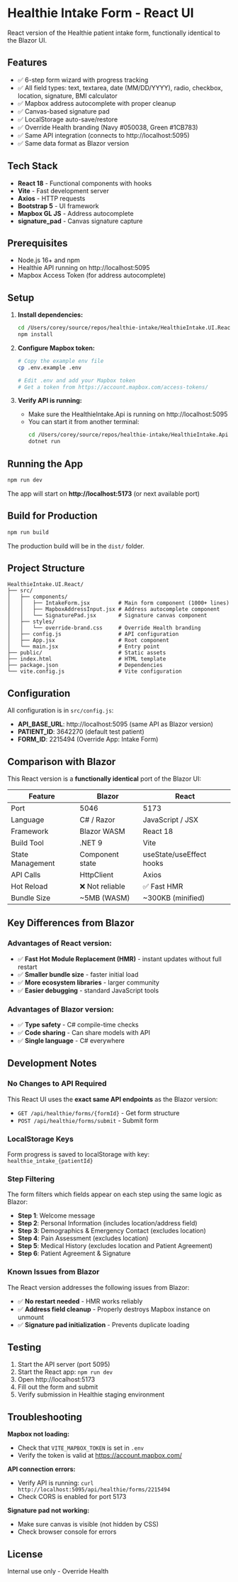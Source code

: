 # Healthie Intake Form - React UI

React version of the Healthie patient intake form, functionally identical to the Blazor UI.

## Features

- ✅ 6-step form wizard with progress tracking
- ✅ All field types: text, textarea, date (MM/DD/YYYY), radio, checkbox, location, signature, BMI calculator
- ✅ Mapbox address autocomplete with proper cleanup
- ✅ Canvas-based signature pad
- ✅ LocalStorage auto-save/restore
- ✅ Override Health branding (Navy #050038, Green #1CB783)
- ✅ Same API integration (connects to http://localhost:5095)
- ✅ Same data format as Blazor version

## Tech Stack

- **React 18** - Functional components with hooks
- **Vite** - Fast development server
- **Axios** - HTTP requests
- **Bootstrap 5** - UI framework
- **Mapbox GL JS** - Address autocomplete
- **signature_pad** - Canvas signature capture

## Prerequisites

- Node.js 16+ and npm
- Healthie API running on http://localhost:5095
- Mapbox Access Token (for address autocomplete)

## Setup

1. **Install dependencies:**
   ```bash
   cd /Users/corey/source/repos/healthie-intake/HealthieIntake.UI.React
   npm install
   ```

2. **Configure Mapbox token:**
   ```bash
   # Copy the example env file
   cp .env.example .env

   # Edit .env and add your Mapbox token
   # Get a token from https://account.mapbox.com/access-tokens/
   ```

3. **Verify API is running:**
   - Make sure the HealthieIntake.Api is running on http://localhost:5095
   - You can start it from another terminal:
     ```bash
     cd /Users/corey/source/repos/healthie-intake/HealthieIntake.Api
     dotnet run
     ```

## Running the App

```bash
npm run dev
```

The app will start on **http://localhost:5173** (or next available port)

## Build for Production

```bash
npm run build
```

The production build will be in the `dist/` folder.

## Project Structure

```
HealthieIntake.UI.React/
├── src/
│   ├── components/
│   │   ├── IntakeForm.jsx         # Main form component (1000+ lines)
│   │   ├── MapboxAddressInput.jsx # Address autocomplete component
│   │   └── SignaturePad.jsx       # Signature canvas component
│   ├── styles/
│   │   └── override-brand.css     # Override Health branding
│   ├── config.js                  # API configuration
│   ├── App.jsx                    # Root component
│   └── main.jsx                   # Entry point
├── public/                        # Static assets
├── index.html                     # HTML template
├── package.json                   # Dependencies
└── vite.config.js                 # Vite configuration
```

## Configuration

All configuration is in `src/config.js`:

- **API_BASE_URL**: http://localhost:5095 (same API as Blazor version)
- **PATIENT_ID**: 3642270 (default test patient)
- **FORM_ID**: 2215494 (Override App: Intake Form)

## Comparison with Blazor

This React version is a **functionally identical** port of the Blazor UI:

| Feature | Blazor | React |
|---------|--------|-------|
| Port | 5046 | 5173 |
| Language | C# / Razor | JavaScript / JSX |
| Framework | Blazor WASM | React 18 |
| Build Tool | .NET 9 | Vite |
| State Management | Component state | useState/useEffect hooks |
| API Calls | HttpClient | Axios |
| Hot Reload | ❌ Not reliable | ✅ Fast HMR |
| Bundle Size | ~5MB (WASM) | ~300KB (minified) |

## Key Differences from Blazor

### Advantages of React version:
- ✅ **Fast Hot Module Replacement (HMR)** - instant updates without full restart
- ✅ **Smaller bundle size** - faster initial load
- ✅ **More ecosystem libraries** - larger community
- ✅ **Easier debugging** - standard JavaScript tools

### Advantages of Blazor version:
- ✅ **Type safety** - C# compile-time checks
- ✅ **Code sharing** - Can share models with API
- ✅ **Single language** - C# everywhere

## Development Notes

### No Changes to API Required
This React UI uses the **exact same API endpoints** as the Blazor version:
- `GET /api/healthie/forms/{formId}` - Get form structure
- `POST /api/healthie/forms/submit` - Submit form

### LocalStorage Keys
Form progress is saved to localStorage with key: `healthie_intake_{patientId}`

### Step Filtering
The form filters which fields appear on each step using the same logic as Blazor:
- **Step 1**: Welcome message
- **Step 2**: Personal Information (includes location/address field)
- **Step 3**: Demographics & Emergency Contact (excludes location)
- **Step 4**: Pain Assessment (excludes location)
- **Step 5**: Medical History (excludes location and Patient Agreement)
- **Step 6**: Patient Agreement & Signature

### Known Issues from Blazor
The React version addresses the following issues from Blazor:
- ✅ **No restart needed** - HMR works reliably
- ✅ **Address field cleanup** - Properly destroys Mapbox instance on unmount
- ✅ **Signature pad initialization** - Prevents duplicate loading

## Testing

1. Start the API server (port 5095)
2. Start the React app: `npm run dev`
3. Open http://localhost:5173
4. Fill out the form and submit
5. Verify submission in Healthie staging environment

## Troubleshooting

**Mapbox not loading:**
- Check that `VITE_MAPBOX_TOKEN` is set in `.env`
- Verify the token is valid at https://account.mapbox.com/

**API connection errors:**
- Verify API is running: `curl http://localhost:5095/api/healthie/forms/2215494`
- Check CORS is enabled for port 5173

**Signature pad not working:**
- Make sure canvas is visible (not hidden by CSS)
- Check browser console for errors

## License

Internal use only - Override Health
